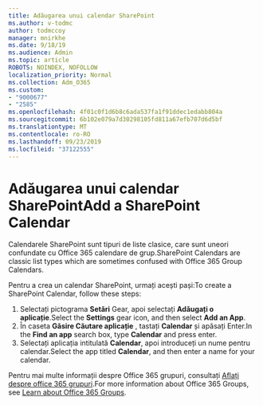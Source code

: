 ```yaml
---
title: Adăugarea unui calendar SharePoint
ms.author: v-todmc
author: todmccoy
manager: mnirkhe
ms.date: 9/18/19
ms.audience: Admin
ms.topic: article
ROBOTS: NOINDEX, NOFOLLOW
localization_priority: Normal
ms.collection: Adm_O365
ms.custom:
- "9000677"
- "2585"
ms.openlocfilehash: 4f01c0f1d6b8c6ada537fa1f91ddec1edabb804a
ms.sourcegitcommit: 6b102e079a7d30298105fd811a67efb707d6d5bf
ms.translationtype: MT
ms.contentlocale: ro-RO
ms.lasthandoff: 09/23/2019
ms.locfileid: "37122555"
---
```

# <a name="add-a-sharepoint-calendar"></a><span data-ttu-id="040b6-102">Adăugarea unui calendar SharePoint</span><span class="sxs-lookup"><span data-stu-id="040b6-102">Add a SharePoint Calendar</span></span>

<span data-ttu-id="040b6-103">Calendarele SharePoint sunt tipuri de liste clasice, care sunt uneori confundate cu Office 365 calendare de grup.</span><span class="sxs-lookup"><span data-stu-id="040b6-103">SharePoint Calendars are classic list types which are sometimes confused with Office 365 Group Calendars.</span></span>
 
<span data-ttu-id="040b6-104">Pentru a crea un calendar SharePoint, urmați acești pași:</span><span class="sxs-lookup"><span data-stu-id="040b6-104">To create a SharePoint Calendar, follow these steps:</span></span>
 
1.  <span data-ttu-id="040b6-105">Selectați pictograma **Setări** Gear, apoi selectați **Adăugați o aplicație**.</span><span class="sxs-lookup"><span data-stu-id="040b6-105">Select the **Settings** gear icon, and then select **Add an App**.</span></span>
2.  <span data-ttu-id="040b6-106">În caseta **Găsire Căutare aplicație** , tastați **Calendar** și apăsați Enter.</span><span class="sxs-lookup"><span data-stu-id="040b6-106">In the **Find an app** search box, type **Calendar** and press enter.</span></span>
3.  <span data-ttu-id="040b6-107">Selectați aplicația intitulată **Calendar**, apoi introduceți un nume pentru calendar.</span><span class="sxs-lookup"><span data-stu-id="040b6-107">Select the app titled **Calendar**, and then enter a name for your calendar.</span></span>

<span data-ttu-id="040b6-108">Pentru mai multe informații despre Office 365 grupuri, consultați [Aflați despre office 365 grupuri](https://support.office.com/article/Learn-about-Office-365-groups-b565caa1-5c40-40ef-9915-60fdb2d97fa2).</span><span class="sxs-lookup"><span data-stu-id="040b6-108">For more information about Office 365 Groups, see [Learn about Office 365 Groups](https://support.office.com/article/Learn-about-Office-365-groups-b565caa1-5c40-40ef-9915-60fdb2d97fa2).</span></span>

